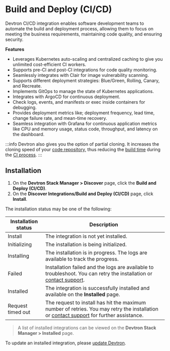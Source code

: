 # Build and Deploy (CI/CD)
 
Devtron CI/CD integration enables software development teams to automate the build and deployment process, allowing them to focus on meeting the business requirements, maintaining code quality, and ensuring security.
 
**Features**
 
* Leverages Kubernetes auto-scaling and centralized caching to give you unlimited cost-efficient CI workers.
* Supports pre-CI and post-CI integrations for code quality monitoring.
* Seamlessly integrates with Clair for image vulnerability scanning.
* Supports different deployment strategies: Blue/Green, Rolling, Canary, and Recreate.
* Implements GitOps to manage the state of Kubernetes applications.
* Integrates with ArgoCD for continuous deployment.
* Check logs, events, and manifests or exec inside containers for debugging.
* Provides deployment metrics like; deployment frequency, lead time, change failure rate, and mean-time recovery.
* Seamless integration with Grafana for continuous application metrics like CPU and memory usage, status code, throughput, and latency on the dashboard.

:::info 
Devtron also gives you the option of partial cloning. It increases the cloning speed of your [code repository](../../../docs/reference/glossary.md#repo), thus reducing the [build time](../../../docs/reference/glossary.md#build-pipeline) during the [CI process](../deploying-application/triggering-ci.md).
:::

## Installation

1. On the **Devtron Stack Manager > Discover** page, click the **Build and Deploy (CI/CD)**.
2. On the **Discover Integrations/Build and Deploy (CI/CD)** page, click **Install**.
 
The installation status may be one of the following:
 
| Installation status | Description |
| --- | --- |
| Install | The integration is not yet installed. |
| Initializing | The installation is being initialized. |
| Installing | The installation is in progress. The logs are available to track the progress. |
| Failed | Installation failed and the logs are available to troubleshoot. You can retry the installation or [contact support](https://discord.devtron.ai/). |
| Installed | The integration is successfully installed and available on the **Installed** page. |
| Request timed out | The request to install has hit the maximum number of retries. You may retry the installation or [contact support](https://discord.devtron.ai/) for further assistance. |
 
> A list of installed integrations can be viewed on the **Devtron Stack Manager > Installed** page.
 
To update an installed integration, please [update Devtron](../../setup/upgrade/upgrade-devtron-ui.md).